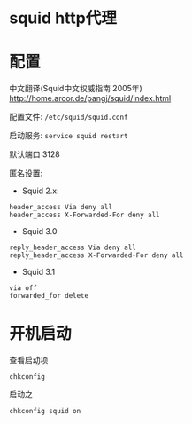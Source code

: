 # squid http代理

# 配置
中文翻译(Squid中文权威指南 2005年) http://home.arcor.de/pangj/squid/index.html

配置文件: `/etc/squid/squid.conf`

启动服务: `service squid restart`

默认端口 3128

匿名设置:

* Squid 2.x:
```
header_access Via deny all
header_access X-Forwarded-For deny all
```
* Squid 3.0
```
reply_header_access Via deny all
reply_header_access X-Forwarded-For deny all
```
* Squid 3.1
```
via off
forwarded_for delete
```

# 开机启动

查看启动项
```
chkconfig
```

启动之
```
chkconfig squid on
```
